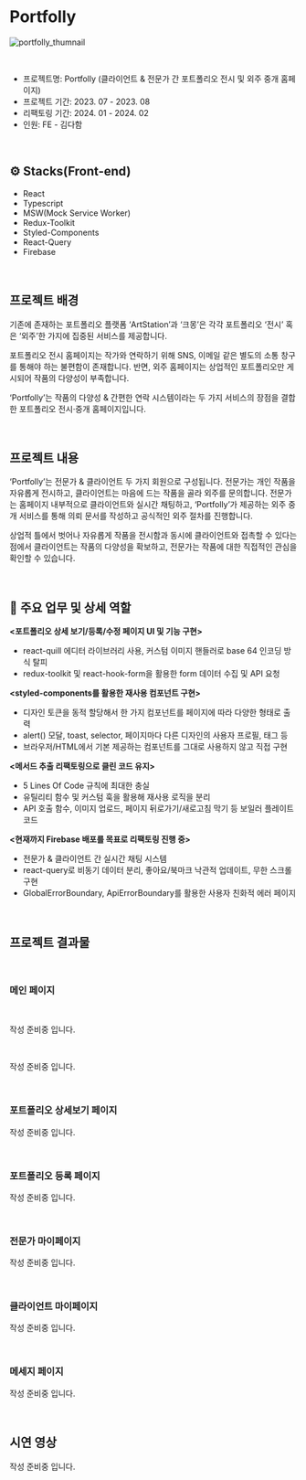 # Portfolly
![portfolly_thumnail](https://img1.daumcdn.net/thumb/R1280x0/?scode=mtistory2&fname=https%3A%2F%2Fblog.kakaocdn.net%2Fdn%2FHjjcg%2FbtsE0JqGnCm%2F29gkawNCW3C5Y3TAh9pD70%2Fimg.png)

<br/>

* 프로젝트명: Portfolly (클라이언트 & 전문가 간 포트폴리오 전시 및 외주 중개 홈페이지)
* 프로젝트 기간: 2023. 07 - 2023. 08
* 리팩토링 기간: 2024. 01 - 2024. 02
* 인원: FE - 김다함

<br/>

## ⚙️ Stacks(Front-end)
* React
* Typescript
* MSW(Mock Service Worker)
* Redux-Toolkit
* Styled-Components
* React-Query
* Firebase

<br/>

## 프로젝트 배경
 기존에 존재하는 포트폴리오 플랫폼 ‘ArtStation’과 ‘크몽’은 각각 포트폴리오 ‘전시’ 혹은 ‘외주’한 가지에 집중된 서비스를 제공합니다.
 
 포트폴리오 전시 홈페이지는 작가와 연락하기 위해 SNS, 이메일 같은 별도의 소통 창구를 통해야 하는 불편함이 존재합니다.
 반면, 외주 홈페이지는 상업적인 포트폴리오만 게시되어 작품의 다양성이 부족합니다.
 
 ‘Portfolly’는 작품의 다양성 & 간편한 연락 시스템이라는 두 가지 서비스의 장점을 결합한 포트폴리오 전시·중개 홈페이지입니다.

<br/>

## 프로젝트 내용
 ‘Portfolly’는 전문가 & 클라이언트 두 가지 회원으로 구성됩니다. 
 전문가는 개인 작품을 자유롭게 전시하고, 클라이언트는 마음에 드는 작품을 골라 외주를 문의합니다.
 전문가는 홈페이지 내부적으로 클라이언트와 실시간 채팅하고, 
 ‘Portfolly’가 제공하는 외주 중개 서비스를 통해 의뢰 문서를 작성하고 공식적인 외주 절차를 진행합니다.
 
 상업적 틀에서 벗어나 자유롭게 작품을 전시함과 동시에 클라이언트와 접촉할 수 있다는 점에서
 클라이언트는 작품의 다양성을 확보하고, 전문가는 작품에 대한 직접적인 관심을 확인할 수 있습니다.

<br/>

## 💼 주요 업무 및 상세 역할

<b><포트폴리오 상세 보기/등록/수정 페이지 UI 및 기능 구현></b>
- react-quill 에디터 라이브러리 사용, 커스텀 이미지 핸들러로 base 64 인코딩 방식 탈피
- redux-toolkit 및 react-hook-form을 활용한 form 데이터 수집 및 API 요청

<b><styled-components를 활용한 재사용 컴포넌트 구현></b>
- 디자인 토큰을 동적 할당해서 한 가지 컴포넌트를 페이지에 따라 다양한 형태로 출력
- alert() 모달, toast, selector, 페이지마다 다른 디자인의 사용자 프로필, 태그 등
- 브라우저/HTML에서 기본 제공하는 컴포넌트를 그대로 사용하지 않고 직접 구현

<b><메서드 추출 리팩토링으로 클린 코드 유지></b>
- 5 Lines Of Code 규칙에 최대한 충실
- 유틸리티 함수 및 커스텀 훅을 활용해 재사용 로직을 분리
- API 호출 함수, 이미지 업로드, 페이지 뒤로가기/새로고침 막기 등 보일러 플레이트 코드

<b><현재까지 Firebase 배포를 목표로 리팩토링 진행 중></b>
- 전문가 & 클라이언트 간 실시간 채팅 시스템
- react-query로 비동기 데이터 분리, 좋아요/북마크 낙관적 업데이트, 무한 스크롤 구현
- GlobalErrorBoundary, ApiErrorBoundary를 활용한 사용자 친화적 에러 페이지

<br/>

## 프로젝트 결과물

<br/>

### 메인 페이지

<br/>

작성 준비중 입니다.

<br/>

작성 준비중 입니다.

<br/>

### 포트폴리오 상세보기 페이지

작성 준비중 입니다.

<br/>

### 포트폴리오 등록 페이지

작성 준비중 입니다.

<br/>

### 전문가 마이페이지

작성 준비중 입니다.

<br/>

### 클라이언트 마이페이지

작성 준비중 입니다.

<br/>

### 메세지 페이지

작성 준비중 입니다.

<br/>

## 시연 영상

작성 준비중 입니다.

<br/><br/>
